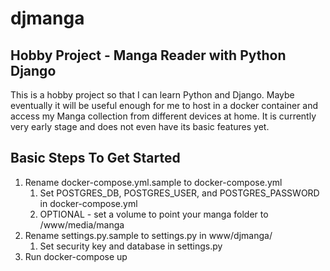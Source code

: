 # djmanga

## Hobby Project - Manga Reader with Python Django
This is a hobby project so that I can learn Python and Django. Maybe eventually it will be useful enough for me to host in a docker container and access my Manga collection from different devices at home. It is currently very early stage and does not even have its basic features yet.

## Basic Steps To Get Started
1. Rename docker-compose.yml.sample to docker-compose.yml
    1. Set POSTGRES_DB, POSTGRES_USER, and POSTGRES_PASSWORD in docker-compose.yml
    2. OPTIONAL - set a volume to point your manga folder to /www/media/manga
2. Rename settings.py.sample to settings.py in www/djmanga/
    1. Set security key and database in settings.py
3. Run docker-compose up
